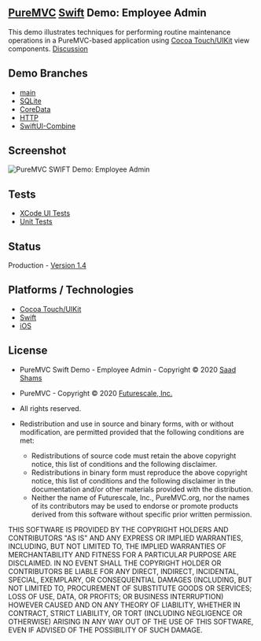 ## [PureMVC](http://puremvc.github.com/) [Swift](https://github.com/PureMVC/puremvc-swift-multicore-framework/wiki) Demo: Employee Admin

This demo illustrates techniques for performing routine maintenance operations in a PureMVC-based application using [Cocoa Touch/UIKit](http://en.wikipedia.org/wiki/Cocoa_Touch) view components. [Discussion](http://forums.puremvc.org/index.php?topic=2117.0)

## Demo Branches

- [main](https://github.com/PureMVC/puremvc-swift-demo-uikit-employeeadmin)
- [SQLite](https://github.com/PureMVC/puremvc-swift-demo-uikit-employeeadmin/tree/sqlite)
- [CoreData](https://github.com/PureMVC/puremvc-swift-demo-uikit-employeeadmin/tree/coredata)
- [HTTP](https://github.com/PureMVC/puremvc-swift-demo-uikit-employeeadmin/tree/http)
- [SwiftUI-Combine](https://github.com/PureMVC/puremvc-swift-demo-uikit-employeeadmin/tree/combine)

## Screenshot
![PureMVC SWIFT Demo: Employee Admin](http://puremvc.org/pages/images/screenshots/PureMVC-Shot-Swift-EmployeeAdmin.png)

## Tests
* [XCode UI Tests](http://puremvc.org/pages/images/screenshots/PureMVC-Shot-Swift-iOS-EmployeeAdmin-UITests.gif)
* [Unit Tests](http://puremvc.github.io/pages/images/screenshots/PureMVC-Shot-Swift-iOS-EmployeeAdmin-UnitTests.png)

## Status
Production - [Version 1.4](https://github.com/PureMVC/puremvc-swift-demo-uikit-employeeadmin/blob/master/VERSION)

## Platforms / Technologies
* [Cocoa Touch/UIKit](http://en.wikipedia.org/wiki/Cocoa_Touch)
* [Swift](http://en.wikipedia.org/wiki/Swift_(programming_language))
* [iOS](http://en.wikipedia.org/wiki/IOS)

## License
* PureMVC Swift Demo - Employee Admin - Copyright © 2020 [Saad Shams](https://www.linkedin.com/in/muizz/)
* PureMVC - Copyright © 2020 [Futurescale, Inc.](http://futurescale.com)
* All rights reserved.

* Redistribution and use in source and binary forms, with or without modification, are permitted provided that the following conditions are met:

  * Redistributions of source code must retain the above copyright notice, this list of conditions and the following disclaimer.
  * Redistributions in binary form must reproduce the above copyright notice, this list of conditions and the following disclaimer in the documentation and/or other materials provided with the distribution.
  * Neither the name of Futurescale, Inc., PureMVC.org, nor the names of its contributors may be used to endorse or promote products derived from this software without specific prior written permission.

THIS SOFTWARE IS PROVIDED BY THE COPYRIGHT HOLDERS AND CONTRIBUTORS "AS IS" AND ANY EXPRESS OR IMPLIED WARRANTIES, INCLUDING, BUT NOT LIMITED TO, THE IMPLIED WARRANTIES OF MERCHANTABILITY AND FITNESS FOR A PARTICULAR PURPOSE ARE DISCLAIMED. IN NO EVENT SHALL THE COPYRIGHT HOLDER OR CONTRIBUTORS BE LIABLE FOR ANY DIRECT, INDIRECT, INCIDENTAL, SPECIAL, EXEMPLARY, OR CONSEQUENTIAL DAMAGES (INCLUDING, BUT NOT LIMITED TO, PROCUREMENT OF SUBSTITUTE GOODS OR SERVICES; LOSS OF USE, DATA, OR PROFITS; OR BUSINESS INTERRUPTION) HOWEVER CAUSED AND ON ANY THEORY OF LIABILITY, WHETHER IN CONTRACT, STRICT LIABILITY, OR TORT (INCLUDING NEGLIGENCE OR OTHERWISE) ARISING IN ANY WAY OUT OF THE USE OF THIS SOFTWARE, EVEN IF ADVISED OF THE POSSIBILITY OF SUCH DAMAGE.
